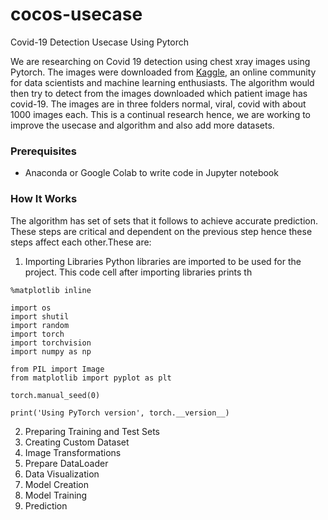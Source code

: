 # cocos-usecase
Covid-19 Detection Usecase Using Pytorch

We are researching on Covid 19 detection using chest xray images using Pytorch. The images were downloaded from 
[Kaggle](https://www.kaggle.com/tawsifurrahman/covid19-radiography-database), an online community for data scientists
and machine learning enthusiasts. The algorithm would then try to detect from the images downloaded which patient 
image has covid-19. The images are in three folders normal, viral, covid with about 1000 images each. This is a 
continual research hence, we are working to improve the usecase and algorithm and also add more datasets. 

### Prerequisites
- Anaconda or Google Colab to write code in Jupyter notebook

### How It Works
The algorithm has set of sets that it follows to achieve accurate prediction. These steps are critical and dependent 
on the previous step hence these steps affect each other.These are:
1. Importing Libraries
Python libraries are imported to be used for the project. This code cell after importing libraries prints th
```
%matplotlib inline

import os
import shutil
import random
import torch
import torchvision
import numpy as np

from PIL import Image
from matplotlib import pyplot as plt

torch.manual_seed(0)

print('Using PyTorch version', torch.__version__)
```

2. Preparing Training and Test Sets
3. Creating Custom Dataset
4. Image Transformations
5. Prepare DataLoader
6. Data Visualization
7. Model Creation 
8. Model Training
9. Prediction

